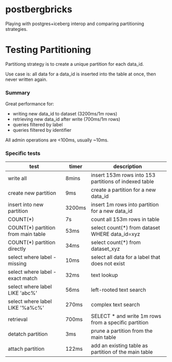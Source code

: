 # postbergbricks
Playing with postgres+iceberg interop and comparing partitioning strategies.

# Testing Partitioning

Partitiong strategy is to create a unique partition for each data_id.

Use case is: all data for a data_id is inserted into the table at once, then never written again.

### Summary

Great performance for:
- writing new data_id to dataset (3200ms/1m rows)
- retrieving new data_id after write (700ms/1m rows)
- queries filtered by label
- queries filtered by identifier

All admin operations are <100ms, usually ~10ms.

### Specific tests

| test | timer | description |
| ---- | ----  | ----------  |
| write all | 8mins |insert 153m rows into 153 partitions of indexed table |
| create new partition | 9ms | create a partition for a new data_id
| insert into new partition | 3200ms | insert 1m rows into partition for a new data_id
| COUNT(*) | 7s | count all 153m rows in table |
| COUNT(*) partition from main table | 53ms | select count(*) from dataset WHERE data_id=xyz
| COUNT(*) partition directly | 34ms | select count(*) from dataset_xyz
| select where label -missing | 10ms | select all data for a label that does not exist |
| select where label -exact match | 32ms | text lookup |
| select where label LIKE 'abc%' | 56ms | left-rooted text search |
| select where label LIKE '%a%c%' | 270ms | complex text search |
| retrieval | 700ms | SELECT * and write 1m rows from a specific partition |
| detatch partition | 3ms | prune a partition from the main table |
| attach partition | 122ms | add an existing table as partition of the main table |
